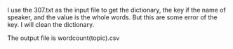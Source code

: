 
I use the 307.txt as the input file to get the dictionary, the key if the name of speaker, and the value is the whole words. But this are some error of the key. I will clean the dictionary.

The output file is wordcount(topic).csv
